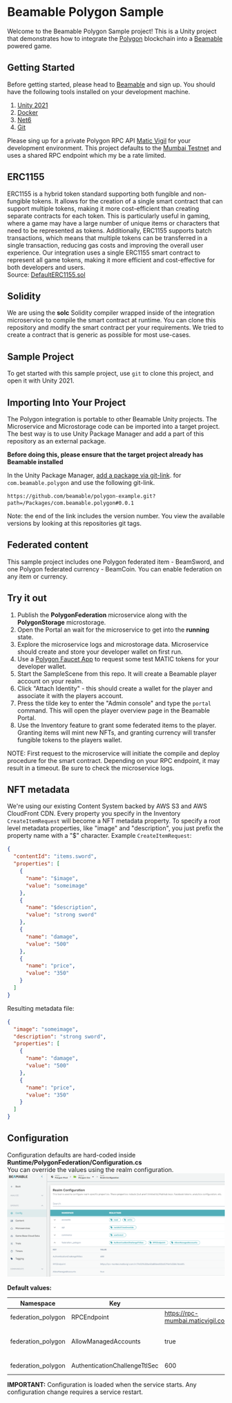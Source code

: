 # Beamable Polygon Sample

Welcome to the Beamable Polygon Sample project! This is a Unity project that demonstrates how
to integrate the [Polygon](https://polygon.technology/) blockchain into a [Beamable](https://beamable.com/)
powered game.

## Getting Started

Before getting started, please head to [Beamable](https://beamable.com/) and sign up.
You should have the following tools installed on your development machine.

1. [Unity 2021](https://unity.com/download)
2. [Docker](https://www.docker.com/products/docker-desktop/)
3. [Net6](https://dotnet.microsoft.com/en-us/download/dotnet/6.0)
4. [Git](https://git-scm.com/downloads)

Please sing up for a private Polygon RPC API [Matic Vigil](https://rpc.maticvigil.com/) for
your development environment. This project defaults to the [Mumbai Testnet](https://mumbai.polygonscan.com/) and uses a shared RPC endpoint
which my be a rate limited.

## ERC1155
ERC1155 is a hybrid token standard supporting both fungible and non-fungible tokens. It allows for the creation
of a single smart contract that can support multiple tokens, making it more cost-efficient than creating separate
contracts for each token. This is particularly useful in gaming, where a game may have a large number of 
unique items or characters that need to be represented as tokens. Additionally, ERC1155 supports batch 
transactions, which means that multiple tokens can be transferred in a single transaction, reducing gas costs 
and improving the overall user experience. Our integration uses a single ERC1155 smart contract to represent 
all game tokens, making it more efficient and cost-effective for both developers and users.  
Source: [DefaultERC1155.sol](https://github.com/beamable/polygon-example/blob/main/Packages/com.beamable.polygon/Runtime/PolygonFederation/Solidity/Contracts/DefaultERC1155.sol)  

## Solidity
We are using the **solc** Solidity compiler wrapped inside of the integration microservice to compile the smart contract
at runtime. You can clone this repository and modify the smart contract per your requirements. We tried to create a contract
that is generic as possible for most use-cases.

## Sample Project
To get started with this sample project, use `git` to clone this project, and open it
with Unity 2021.

## Importing Into Your Project
The Polygon integration is portable to other Beamable Unity projects. The Microservice and
Microstorage code can be imported into a target project. The best way is to use Unity Package Manager
and add a part of this repository as an external package.

**Before doing this, please ensure that the target project already has Beamable installed**

In the Unity Package Manager, [add a package via git-link](https://docs.unity3d.com/Manual/upm-ui-giturl.html).
for `com.beamable.polygon` and use the following git-link.
```shell
https://github.com/beamable/polygon-example.git?path=/Packages/com.beamable.polygon#0.0.1
```

Note: the end of the link includes the version number. You view the available versions by looking
at this repositories git tags.

## Federated content
This sample project includes one Polygon federated item - BeamSword, and one Polygon federated currency - BeamCoin.
You can enable federation on any item or currency.

## Try it out
1. Publish the **PolygonFederation** microservice along with the **PolygonStorage** microstorage.
2. Open the Portal an wait for the microservice to get into the **running** state.
3. Explore the microservice logs and microstorage data. Microservice should create and store your developer wallet on first run.
4. Use a [Polygon Faucet App](https://faucet.polygon.technology/) to request some test MATIC tokens for your developer wallet.
5. Start the SampleScene from this repo. It will create a Beamable player account on your realm.
6. Click "Attach Identity" - this should create a wallet for the player and associate it with the players account.
7. Press the tilde key to enter the "Admin console" and type the `portal` command. This will open the player overview page in the Beamable Portal.
8. Use the Inventory feature to grant some federated items to the player. Granting items will mint new NFTs, and granting currency will transfer fungible tokens to the players wallet.

NOTE: First request to the microservice will initiate the compile and deploy procedure for the smart contract. Depending on your RPC endpoint, it may result in a timeout. Be sure to check the microservice logs.

## NFT metadata
We're using our existing Content System backed by AWS S3 and AWS CloudFront CDN. Every property you specify in the Inventory `CreateItemRequest` will become a NFT metadata property.
To specify a root level metadata properties, like "image" and "description", you just prefix the property name with a "$" character.
Example `CreateItemRequest`:
```json
{
  "contentId": "items.sword",
  "properties": [
    {
      "name": "$image",
      "value": "someimage"
    },
    {
      "name": "$description",
      "value": "strong sword"
    },
    {
      "name": "damage",
      "value": "500"
    },
    {
      "name": "price",
      "value": "350"
    }
  ]
}
```
Resulting metadata file:
```json
{
  "image": "someimage",
  "description": "strong sword",
  "properties": [
    {
      "name": "damage",
      "value": "500"
    },
    {
      "name": "price",
      "value": "350"
    }
  ]
}
```

## Configuration
Configuration defaults are hard-coded inside **Runtime/PolygonFederation/Configuration.cs**  
You can override the values using the realm configuration.  
![Realm Configuration Example](Screenshots/realm-config.png)

**Default values:**

| **Namespace**      | **Key**                       | **Default value**                                                             | **Description**                                                               |
|--------------------|-------------------------------|-------------------------------------------------------------------------------|-------------------------------------------------------------------------------|
| federation_polygon | RPCEndpoint                   | https://rpc-mumbai.maticvigil.com/v1/9d02f632ba42a806ee80bd57f4e1b358c7dcddfc | Cluster RPC API URI                                                           |
| federation_polygon | AllowManagedAccounts          | true                                                                          | Allow custodial wallets for players                                           |
| federation_polygon | AuthenticationChallengeTtlSec | 600                                                                           | Authentication challenge TTL |

**IMPORTANT:** Configuration is loaded when the service starts. Any configuration change requires a service restart.